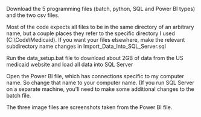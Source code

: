 Download the 5 programming files (batch, python, SQL and Power BI types) and the two csv files.

Most of the code expects all files to be in the same directory of an arbitrary name, but a couple places they refer to the specific directory I used (C:\Code\Medicaid). If you want your files elsewhere, make the relevant subdirectory name changes in Import_Data_Into_SQL_Server.sql

Run the data_setup.bat file to download about 2GB of data from the US medicaid website and load all data into SQL Server

Open the Power BI file, which has connections specific to my computer name. So change that name to your computer name. (If you run SQL Server on a separate machine, you'll need to make some additional changes to the batch file.

The three image files are screenshots taken from the Power BI file.
